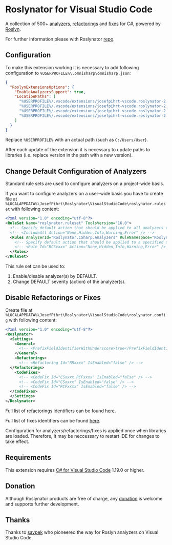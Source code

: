 # Roslynator for Visual Studio Code

A collection of 500+ [analyzers](https://github.com/JosefPihrt/Roslynator/blob/master/src/Analyzers/README.md), [refactorings](https://github.com/JosefPihrt/Roslynator/blob/master/src/Refactorings/README.md) and [fixes](https://github.com/JosefPihrt/Roslynator/blob/master/src/CodeFixes/README.md) for C#, powered by [Roslyn](https://github.com/dotnet/roslyn).

For further information please with Roslynator [repo](https://github.com/JosefPihrt/Roslynator).

## Configuration

To make this extension working it is necessary to add following configuration to `%USERPROFILE%\.omnisharp\omnisharp.json`:

```json
{
  "RoslynExtensionsOptions": {
    "EnableAnalyzersSupport": true,
    "LocationPaths": [
      "%USERPROFILE%/.vscode/extensions/josefpihrt-vscode.roslynator-2.1.3/roslyn/common",
      "%USERPROFILE%/.vscode/extensions/josefpihrt-vscode.roslynator-2.1.3/roslyn/analyzers",
      "%USERPROFILE%/.vscode/extensions/josefpihrt-vscode.roslynator-2.1.3/roslyn/refactorings",
      "%USERPROFILE%/.vscode/extensions/josefpihrt-vscode.roslynator-2.1.3/roslyn/fixes"
    ]
  }
}
```

Replace `%USERPROFILE%` with an actual path (such as `C:/Users/User`).

After each update of the extension it is necessary to update paths to libraries (i.e. replace version in the path with a new version).

## Change Default Configuration of Analyzers

Standard rule sets are used to configure analyzers on a project-wide basis.

If you want to configure analyzers on a user-wide basis you have to create file at `%LOCALAPPDATA%\JosefPihrt\Roslynator\VisualStudioCode\roslynator.ruleset` with following content:

```xml
<?xml version="1.0" encoding="utf-8"?>
<RuleSet Name="roslynator.ruleset" ToolsVersion="16.0">
  <!-- Specify default action that should be applied to all analyzers except those explicitly specified. -->
  <!-- <IncludeAll Action="None,Hidden,Info,Warning,Error" /> -->
  <Rules AnalyzerId="Roslynator.CSharp.Analyzers" RuleNamespace="Roslynator.CSharp.Analyzers">
    <!-- Specify default action that should be applied to a specified analyzer. -->
    <!-- <Rule Id="RCSxxxx" Action="None,Hidden,Info,Warning,Error" /> -->
  </Rules>
</RuleSet>
```

This rule set can be used to:

1. Enable/disable analyzer(s) by DEFAULT.
2. Change DEFAULT severity (action) of the analyzer(s).
 
## Disable Refactorings or Fixes

Create file at `%LOCALAPPDATA%\JosefPihrt\Roslynator\VisualStudioCode\roslynator.config` with following content:

```xml
<?xml version="1.0" encoding="utf-8"?>
<Roslynator>
  <Settings>
    <General>
      <!-- <PrefixFieldIdentifierWithUnderscore>true</PrefixFieldIdentifierWithUnderscore> -->
    </General>
    <Refactorings>
      <!-- <Refactoring Id="RRxxxx" IsEnabled="false" /> -->
  </Refactorings>
    <CodeFixes>
      <!-- <CodeFix Id="CSxxxx.RCFxxxx" IsEnabled="false" /> -->
      <!-- <CodeFix Id="CSxxxx" IsEnabled="false" /> -->
      <!-- <CodeFix Id="RCFxxxx" IsEnabled="false" /> -->
  </CodeFixes>
  </Settings>
</Roslynator>
```

Full list of refactorings identifiers can be found [here](https://github.com/JosefPihrt/Roslynator/blob/master/src/Refactorings/README.md).

Full list of fixes identifiers can be found [here](https://github.com/JosefPihrt/Roslynator/blob/master/src/CodeFixes/README.md).

Configuration for analyzers/refactorings/fixes is applied once when libraries are loaded.
Therefore, it may be neccessary to restart IDE for changes to take effect.

## Requirements

This extension requires [C# for Visual Studio Code](https://marketplace.visualstudio.com/items?itemName=ms-vscode.csharp) 1.19.0 or higher.

## Donation

Although Roslynator products are free of charge, any [donation](https://www.paypal.com/cgi-bin/webscr?cmd=_s-xclick&hosted_button_id=BX85UA346VTN6) is welcome and supports further development.

## Thanks

Thanks to [savpek](https://github.com/savpek) who pioneered the way for Roslyn analyzers on Visual Studio Code.
